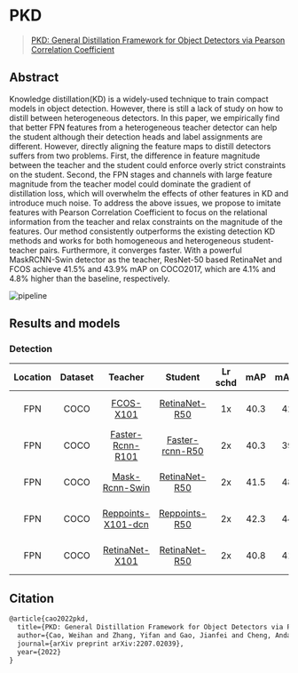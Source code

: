 # PKD

> [PKD: General Distillation Framework for Object Detectors via Pearson Correlation Coefficient](https://arxiv.org/abs/2207.02039)

<!-- [ALGORITHM] -->

## Abstract

Knowledge distillation(KD) is a widely-used technique to train compact models in object detection. However, there is still a lack of study on how to distill between heterogeneous detectors. In this paper, we empirically find that better FPN features from a heterogeneous teacher detector can help the student although their detection heads and label assignments are different. However, directly aligning the feature maps to distill detectors suffers from two problems. First, the difference in feature magnitude between the teacher and the student could enforce overly strict constraints on the student. Second, the FPN stages and channels with large feature magnitude from the teacher model could dominate the gradient of distillation loss, which will overwhelm the effects of other features in KD and introduce much noise. To address the above issues, we propose to imitate features with Pearson Correlation Coefficient to focus on the relational information from the teacher and relax constraints on the magnitude of the features. Our method consistently outperforms the existing detection KD methods and works for both homogeneous and heterogeneous student-teacher pairs. Furthermore, it converges faster. With a powerful MaskRCNN-Swin detector as the teacher, ResNet-50 based RetinaNet and FCOS achieve 41.5% and 43.9% mAP on COCO2017, which are 4.1% and 4.8% higher than the baseline, respectively.

![pipeline](https://user-images.githubusercontent.com/41630003/197719796-76fa5f33-1d54-4927-8a08-86f5c6e33879.png)

## Results and models

### Detection

| Location | Dataset |                                                                          Teacher                                                                           |                                                                 Student                                                                  | Lr schd | mAP  | mAP(T) | mAP(S) |                            Config                             | Download                                                                                                                                                                                                                                                                                                                                                                                                                                                                                                                                                                                                                                                                                                                         |
| :------: | :-----: | :--------------------------------------------------------------------------------------------------------------------------------------------------------: | :--------------------------------------------------------------------------------------------------------------------------------------: | :-----: | :--: | :----: | :----: | :-----------------------------------------------------------: | :------------------------------------------------------------------------------------------------------------------------------------------------------------------------------------------------------------------------------------------------------------------------------------------------------------------------------------------------------------------------------------------------------------------------------------------------------------------------------------------------------------------------------------------------------------------------------------------------------------------------------------------------------------------------------------------------------------------------------- |
|   FPN    |  COCO   |             [FCOS-X101](https://github.com/open-mmlab/mmdetection/blob/dev-3.x/configs/fcos/fcos_x101-64x4d_fpn_gn-head_ms-640-800-2x_coco.py)             |          [RetinaNet-R50](https://github.com/open-mmlab/mmdetection/blob/dev-3.x/configs/retinanet/retinanet_r50_fpn_1x_coco.py)          |   1x    | 40.3 |  42.6  |  36.5  |       [config](pkd_fpn_fcos_x101_retina_r50_1x_coco.py)       | [teacher](https://download.openmmlab.com/mmdetection/v2.0/fcos/fcos_x101_64x4d_fpn_gn-head_mstrain_640-800_2x_coco/fcos_x101_64x4d_fpn_gn-head_mstrain_640-800_2x_coco-ede514a8.pth) \|[model](https://openmmlab-share.oss-cn-hangzhou.aliyuncs.com/mmrazor/v1/pkd/pkd_fcos_retina/pkd_fpn_fcos_x101_retina_r50_1x_coco_20220925_181547-9cac5059.pth?versionId=CAEQThiBgMCLyNC0oBgiIDBjY2FkY2JlNGFiYzRmM2RiZGUyYzM1NjQxYzQxODA4) \| [log](https://openmmlab-share.oss-cn-hangzhou.aliyuncs.com/mmrazor/v1/pkd/pkd_fcos_retina/pkd_fpn_fcos_x101_retina_r50_1x_coco_20220925_181547-9cac5059.json?versionId=CAEQThiBgMDA0dS0oBgiIDM4ZjZlZmVkMzc4MjQxMGJiN2FlMDFlOTA2NGIzZGQ4)                                                     |
|   FPN    |  COCO   |               [Faster-Rcnn-R101](https://github.com/open-mmlab/mmdetection/blob/dev-3.x/configs/faster_rcnn/faster-rcnn_r101_fpn_2x_coco.py)               |       [Faster-rcnn-R50](https://github.com/open-mmlab/mmdetection/blob/dev-3.x/configs/faster_rcnn/faster-rcnn_r50_fpn_2x_coco.py)       |   2x    | 40.3 |  39.8  |  38.4  | [config](pkd_fpn_faster-rcnn_r101_faster-rcnn_r50_2x_coco.py) | [teacher](https://download.openmmlab.com/mmdetection/v2.0/faster_rcnn/faster_rcnn_r101_fpn_2x_coco/faster_rcnn_r101_fpn_2x_coco_bbox_mAP-0.398_20200504_210455-1d2dac9c.pth)         \|[model](https://openmmlab-share.oss-cn-hangzhou.aliyuncs.com/mmrazor/v1/pkd/pkd_frcnn/pkd_fpn_faster-rcnn_r101_faster-rcnn_r50_2x_coco_20221014_103040-3efbd439.pth?versionId=CAEQThiBgMDQr9C0oBgiIDMyZWE1Y2ZlMDA2ZDQ2ZGNhZmQ3NzMxODk3YzgzYWFl) \| [log](https://openmmlab-share.oss-cn-hangzhou.aliyuncs.com/mmrazor/v1/pkd/pkd_frcnn/pkd_fpn_faster-rcnn_r101_faster-rcnn_r50_2x_coco_20221014_103040-3efbd439.json?versionId=CAEQThiBgICYsNC0oBgiIDdhNWY5ZjZlYjUyNzRjMGU4NGFhYzk4NzQwZDAxY2Rj)                                         |
|   FPN    |  COCO   |          [Mask-Rcnn-Swin](https://github.com/open-mmlab/mmdetection/blob/dev-3.x/configs/swin/mask-rcnn_swin-s-p4-w7_fpn_amp-ms-crop-3x_coco.py)           |          [RetinaNet-R50](https://github.com/open-mmlab/mmdetection/blob/dev-3.x/configs/retinanet/retinanet_r50_fpn_2x_coco.py)          |   2x    | 41.5 |  48.2  |  37.4  |    [config](pkd_fpn_mask-rcnn_swin_retina_r50_2x_coco.py)     | [teacher](https://download.openmmlab.com/mmdetection/v2.0/swin/mask_rcnn_swin-t-p4-w7_fpn_1x_coco/mask_rcnn_swin-t-p4-w7_fpn_1x_coco_20210902_120937-9d6b7cfa.pth) \|[model](https://openmmlab-share.oss-cn-hangzhou.aliyuncs.com/mmrazor/v1/pkd/pkd_swin_retina/pkd_fpn_mask_rcnn_swin_retina_r50_2x_coco_20220925_142555-edec7433.pth?versionId=CAEQThiBgIDWqNC0oBgiIDViOGE0ZDU4ODgxNzQ5YmE5OGU3MzRkMjFiZGRjZmRm) \| [log](https://openmmlab-share.oss-cn-hangzhou.aliyuncs.com/mmrazor/v1/pkd/pkd_swin_retina/pkd_fpn_mask_rcnn_swin_retina_r50_2x_coco_20220925_142555-edec7433.json?versionId=CAEQThiBgIDVqdC0oBgiIDU3YzFjOWRmNWY3NTRmYjFhMDdmNzU2ODE3MzdlZThk)                                                             |
|   FPN    |  COCO   | [Reppoints-X101-dcn](https://github.com/open-mmlab/mmdetection/blob/dev-3.x/configs/reppoints/reppoints-moment_x101-dconv-c3-c5_fpn-gn_head-gn_2x_coco.py) | [Reppoints-R50](https://github.com/open-mmlab/mmdetection/blob/dev-3.x/configs/reppoints/reppoints-moment_r50_fpn-gn_head-gn_2x_coco.py) |   2x    | 42.3 |  44.2  |  38.6  | [config](pkd_fpn_reppoints_x101-dcn_reppoints_r50_2x_coco.py) | [teacher](https://download.openmmlab.com/mmdetection/v2.0/reppoints/reppoints_moment_x101_fpn_dconv_c3-c5_gn-neck%2Bhead_2x_coco/reppoints_moment_x101_fpn_dconv_c3-c5_gn-neck%2Bhead_2x_coco_20200329-f87da1ea.pth) \|[model](https://openmmlab-share.oss-cn-hangzhou.aliyuncs.com/mmrazor/v1/pkd/pkd_reppoints/pkd_fpn_reppoints_x101_dcn_reppoints_r50_2x_coco_20220926_145818-f8932e12.pth?versionId=CAEQThiBgIC8rNC0oBgiIGU2N2IxM2NkMjNlMjQyN2E4YmVlNmViNGI2MDY3OTE5) \| [log](https://openmmlab-share.oss-cn-hangzhou.aliyuncs.com/mmrazor/v1/pkd/pkd_reppoints/pkd_fpn_reppoints_x101_dcn_reppoints_r50_2x_coco_20220926_145818-f8932e12.json?versionId=CAEQThiBgICordC0oBgiIDJhMjBjOGZiN2UxNjQxYmI5MzE3NWVhZDgxZDE2NmJm) |
|   FPN    |  COCO   |               [RetinaNet-X101](https://github.com/open-mmlab/mmdetection/blob/dev-3.x/configs/retinanet/retinanet_x101-64x4d_fpn_1x_coco.py)               |          [RetinaNet-R50](https://github.com/open-mmlab/mmdetection/blob/dev-3.x/configs/retinanet/retinanet_r50_fpn_2x_coco.py)          |   2x    | 40.8 |  41.0  |  37.4  |      [config](pkd_fpn_retina_x101_retina_r50_2x_coco.py)      | [teacher](https://download.openmmlab.com/mmdetection/v2.0/retinanet/retinanet_x101_64x4d_fpn_1x_coco/retinanet_x101_64x4d_fpn_1x_coco_20200130-366f5af1.pth) \|[model](https://openmmlab-share.oss-cn-hangzhou.aliyuncs.com/mmrazor/v1/pkd/pkd_retinax_retina/pkd_fpn_retina_x101_retina_r50_2x_coco_20221014_232526-4c0f8d96.pth?versionId=CAEQThiBgIDQqdC0oBgiIGFmZjNmZmE4NDFiMDQ4MzhiMzdjOGI2NzI4MTQxMjFi) \| [log](https://openmmlab-share.oss-cn-hangzhou.aliyuncs.com/mmrazor/v1/pkd/pkd_retinax_retina/pkd_fpn_retina_x101_retina_r50_2x_coco_20221014_232526-4c0f8d96.json?versionId=CAEQThiBgMC2qdC0oBgiIGRkMTIzODYwMzliMDQ3M2JiYjNlYjA5N2I4Y2QzMGFl)                                                                   |

## Citation

```latex
@article{cao2022pkd,
  title={PKD: General Distillation Framework for Object Detectors via Pearson Correlation Coefficient},
  author={Cao, Weihan and Zhang, Yifan and Gao, Jianfei and Cheng, Anda and Cheng, Ke and Cheng, Jian},
  journal={arXiv preprint arXiv:2207.02039},
  year={2022}
}
```
